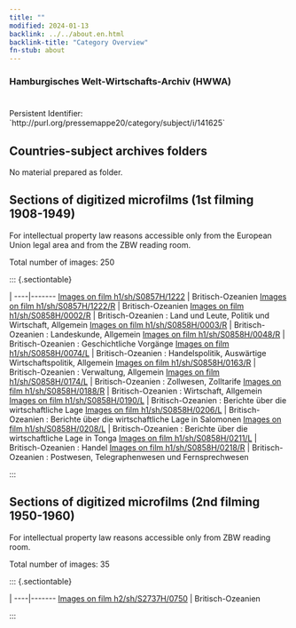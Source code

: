 ```yaml
---
title: ""
modified: 2024-01-13
backlink: ../../about.en.html
backlink-title: "Category Overview"
fn-stub: about
---
```


### Hamburgisches Welt-Wirtschafts-Archiv (HWWA)

# 

<div class="hint">Persistent Identifier: `http://purl.org/pressemappe20/category/subject/i/141625`</div>







## Countries-subject archives folders





No material prepared as folder.



<a id="filmsections" />

## Sections of digitized microfilms (1st filming 1908-1949)

<p>For intellectual property law reasons accessible only from the European Union legal area and from the ZBW reading room.</p>



<p>Total number of images: 250</p>




::: {.sectiontable}

 | 
----|-------
<a class="btn" href="https://pm20.zbw.eu/film/h1/sh/S0857H/1222" rel="nofollow">Images on film h1/sh/S0857H/1222</a> | Britisch-Ozeanien
<a class="btn" href="https://pm20.zbw.eu/film/h1/sh/S0857H/1222/R" rel="nofollow">Images on film h1/sh/S0857H/1222/R</a> | Britisch-Ozeanien
<a class="btn" href="https://pm20.zbw.eu/film/h1/sh/S0858H/0002/R" rel="nofollow">Images on film h1/sh/S0858H/0002/R</a> | Britisch-Ozeanien : Land und Leute, Politik und Wirtschaft, Allgemein
<a class="btn" href="https://pm20.zbw.eu/film/h1/sh/S0858H/0003/R" rel="nofollow">Images on film h1/sh/S0858H/0003/R</a> | Britisch-Ozeanien : 	Landeskunde, Allgemein
<a class="btn" href="https://pm20.zbw.eu/film/h1/sh/S0858H/0048/R" rel="nofollow">Images on film h1/sh/S0858H/0048/R</a> | Britisch-Ozeanien : Geschichtliche Vorgänge
<a class="btn" href="https://pm20.zbw.eu/film/h1/sh/S0858H/0074/L" rel="nofollow">Images on film h1/sh/S0858H/0074/L</a> | Britisch-Ozeanien : 	Handelspolitik, Auswärtige Wirtschaftspolitik, Allgemein
<a class="btn" href="https://pm20.zbw.eu/film/h1/sh/S0858H/0163/R" rel="nofollow">Images on film h1/sh/S0858H/0163/R</a> | Britisch-Ozeanien : 	Verwaltung, Allgemein
<a class="btn" href="https://pm20.zbw.eu/film/h1/sh/S0858H/0174/L" rel="nofollow">Images on film h1/sh/S0858H/0174/L</a> | Britisch-Ozeanien : Zollwesen, Zolltarife
<a class="btn" href="https://pm20.zbw.eu/film/h1/sh/S0858H/0188/R" rel="nofollow">Images on film h1/sh/S0858H/0188/R</a> | Britisch-Ozeanien : Wirtschaft, Allgemein
<a class="btn" href="https://pm20.zbw.eu/film/h1/sh/S0858H/0190/L" rel="nofollow">Images on film h1/sh/S0858H/0190/L</a> | Britisch-Ozeanien : 	Berichte über die wirtschaftliche Lage
<a class="btn" href="https://pm20.zbw.eu/film/h1/sh/S0858H/0206/L" rel="nofollow">Images on film h1/sh/S0858H/0206/L</a> | Britisch-Ozeanien : Berichte über die wirtschaftliche Lage in Salomonen
<a class="btn" href="https://pm20.zbw.eu/film/h1/sh/S0858H/0208/L" rel="nofollow">Images on film h1/sh/S0858H/0208/L</a> | Britisch-Ozeanien : Berichte über die wirtschaftliche Lage in Tonga
<a class="btn" href="https://pm20.zbw.eu/film/h1/sh/S0858H/0211/L" rel="nofollow">Images on film h1/sh/S0858H/0211/L</a> | Britisch-Ozeanien : Handel
<a class="btn" href="https://pm20.zbw.eu/film/h1/sh/S0858H/0218/R" rel="nofollow">Images on film h1/sh/S0858H/0218/R</a> | Britisch-Ozeanien : 	Postwesen, Telegraphenwesen und Fernsprechwesen


:::




## Sections of digitized microfilms (2nd filming 1950-1960)

<p>For intellectual property law reasons accessible only from ZBW reading room.</p>



<p>Total number of images: 35</p>




::: {.sectiontable}

 | 
----|-------
<a class="btn" href="https://pm20.zbw.eu/film/h2/sh/S2737H/0750" rel="nofollow">Images on film h2/sh/S2737H/0750</a> | Britisch-Ozeanien


:::
















